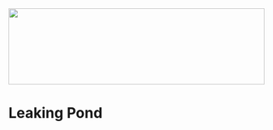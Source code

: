 <img src=https://github.com/bananamoti/leaking_pond/assets/124629435/1c4cf4fb-2b5e-4bc6-b7ce-ede6b47ed41a height=150px width=100%/>


# Leaking Pond
